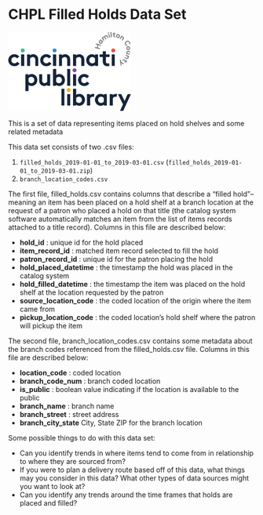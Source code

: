 # CHPL Filled Holds Data Set
<img src="https://raw.githubusercontent.com/cincinnatilibrary/collection-analysis/master/misc/CHPL_Brandmark_Primary.png" alt="CHPL" title="CHPL" width="250"/>

This is a set of data representing items placed on hold shelves and some related metadata

This data set consists of two .csv files:

1. `filled_holds_2019-01-01_to_2019-03-01.csv` (`filled_holds_2019-01-01_to_2019-03-01.zip`)
1. `branch_location_codes.csv`

The first file, filled_holds.csv contains columns that describe a “filled hold”–meaning an item has been placed on a hold shelf at a branch location at the request of a patron who placed a hold on that title (the catalog system software automatically matches an item from the list of items records attached to a title record). Columns in this file are described below:

* **hold_id** : unique id for the hold placed
* **item_record_id** : matched item record selected to fill the hold
* **patron_record_id** : unique id for the patron placing the hold
* **hold_placed_datetime** : the timestamp the hold was placed in the catalog system
* **hold_filled_datetime** : the timestamp the item was placed on the hold shelf at the location requested by the patron
* **source_location_code** : the coded location of the origin where the item came from
* **pickup_location_code** : the coded location’s hold shelf where the patron will pickup the item

The second file, branch_location_codes.csv contains some metadata about the branch codes referenced from the filled_holds.csv file. Columns in this file are described below:

* **location_code** : coded location
* **branch_code_num** : branch coded location
* **is_public** : boolean value indicating if the location is available to the public
* **branch_name** : branch name
* **branch_street** : street address
* **branch_city_state** City, State ZIP for the branch location

Some possible things to do with this data set:

* Can you identify trends in where items tend to come from in relationship to where they are sourced from?
* If you were to plan a delivery route based off of this data, what things may you consider in this data? What other types of data sources might you want to look at?
* Can you identify any trends around the time frames that holds are placed and filled?

